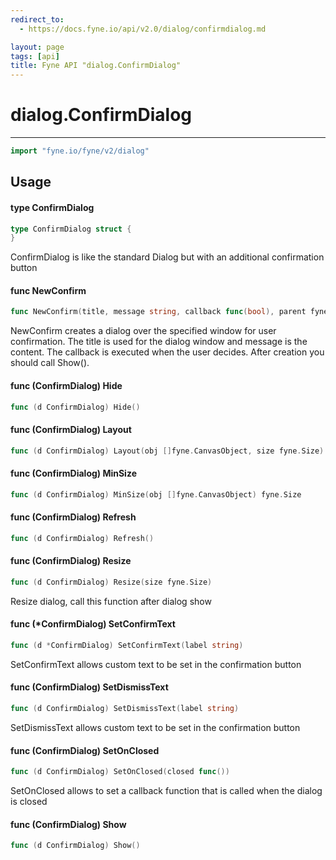 ```yaml
---
redirect_to:
  - https://docs.fyne.io/api/v2.0/dialog/confirmdialog.md

layout: page
tags: [api]
title: Fyne API "dialog.ConfirmDialog"
---
```



# dialog.ConfirmDialog
---
```go
import "fyne.io/fyne/v2/dialog"
```

## Usage

#### type ConfirmDialog

```go
type ConfirmDialog struct {
}
```

ConfirmDialog is like the standard Dialog but with an additional confirmation button

#### func  NewConfirm

```go
func NewConfirm(title, message string, callback func(bool), parent fyne.Window) *ConfirmDialog
```
NewConfirm creates a dialog over the specified window for user confirmation. The title is used for the dialog window and message is the content. The callback is executed when the user decides. After creation you should call Show().

#### func (ConfirmDialog) Hide

```go
func (d ConfirmDialog) Hide()
```

#### func (ConfirmDialog) Layout

```go
func (d ConfirmDialog) Layout(obj []fyne.CanvasObject, size fyne.Size)
```

#### func (ConfirmDialog) MinSize

```go
func (d ConfirmDialog) MinSize(obj []fyne.CanvasObject) fyne.Size
```

#### func (ConfirmDialog) Refresh

```go
func (d ConfirmDialog) Refresh()
```

#### func (ConfirmDialog) Resize

```go
func (d ConfirmDialog) Resize(size fyne.Size)
```
Resize dialog, call this function after dialog show

#### func (*ConfirmDialog) SetConfirmText

```go
func (d *ConfirmDialog) SetConfirmText(label string)
```
SetConfirmText allows custom text to be set in the confirmation button

#### func (ConfirmDialog) SetDismissText

```go
func (d ConfirmDialog) SetDismissText(label string)
```
SetDismissText allows custom text to be set in the confirmation button

#### func (ConfirmDialog) SetOnClosed

```go
func (d ConfirmDialog) SetOnClosed(closed func())
```
SetOnClosed allows to set a callback function that is called when the dialog is closed

#### func (ConfirmDialog) Show

```go
func (d ConfirmDialog) Show()
```
